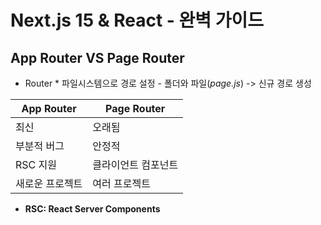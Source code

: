 # Next.js 15 & React - 완벽 가이드 <Udemy>

## App Router VS Page Router

- Router * 파일시스템으로 경로 설정
            - 폴더와 파일(*page.js*) 
            -> 신규 경로 생성
        
            

| App Router |   Page Router   |
|------------|-----------------|
|     최신     |      오래됨      |
|  부분적 버그  |      안정적      |
|   RSC 지원   | 클라이언트 컴포넌트 |
| 새로운 프로젝트 |   여러 프로젝트   |


* **RSC: React Server Components**